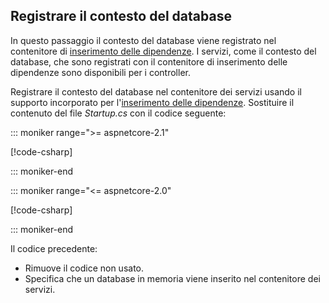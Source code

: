 ## <a name="register-the-database-context"></a>Registrare il contesto del database

In questo passaggio il contesto del database viene registrato nel contenitore di [inserimento delle dipendenze](xref:fundamentals/dependency-injection). I servizi, come il contesto del database, che sono registrati con il contenitore di inserimento delle dipendenze sono disponibili per i controller.

Registrare il contesto del database nel contenitore dei servizi usando il supporto incorporato per l'[inserimento delle dipendenze](xref:fundamentals/dependency-injection). Sostituire il contenuto del file *Startup.cs* con il codice seguente:

::: moniker range=">= aspnetcore-2.1"

[!code-csharp[](../../tutorials/first-web-api/samples/2.1/TodoApi/Startup.cs?highlight=3,5,13-14)]

::: moniker-end

::: moniker range="<= aspnetcore-2.0"

[!code-csharp[](../../tutorials/first-web-api/samples/2.0/TodoApi/Startup.cs?highlight=2,4,12-13)]

::: moniker-end  

Il codice precedente:

* Rimuove il codice non usato.
* Specifica che un database in memoria viene inserito nel contenitore dei servizi.
